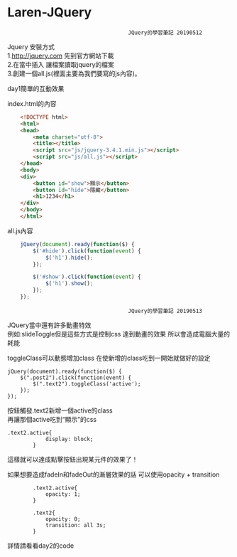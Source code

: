 # Laren-JQuery
                                          JQuery的學習筆記 20190512

Jquery 安裝方式<br>
1.http://jquery.com 先到官方網站下載<br>
2.在<head>當中插入<script src="js/jquery-3.4.1.min.js"></script> 讓檔案讀取jquery的檔案<br>
3.創建一個all.js(裡面主要為我們要寫的js內容)。<script src="js/all.js"></script><br>


day1簡單的互動效果<br>

index.html的內容


```html
	<!DOCTYPE html>
	<html>
	<head>
		<meta charset="utf-8">
		<title></title>
		<script src="js/jquery-3.4.1.min.js"></script>
		<script src="js/all.js"></script>
	</head>
	<body>
	<div>
		<button id="show">顯示</button>
		<button id="hide">隱藏</button>
		<h1>1234</h1>
	</div>
	</body>
	</html>
```

all.js內容
```js
	jQuery(document).ready(function($) {
		$('#hide').click(function(event) {
			$('h1').hide();
		});

		$('#show').click(function(event) {
			$('h1').show();
		});
	});
```
 
                                          JQuery的學習筆記 20190513
JQuery當中還有許多動畫特效<br>
例如:slideToggle但是這些方式是控制css 達到動畫的效果 所以會造成電腦大量的耗能<br>

toggleClass可以動態增加class 在使新增的class吃到一開始就做好的設定<br>
```
jQuery(document).ready(function($) {
	$(".post2").click(function(event) {
		$(".text2").toggleClass('active');
	});
});
```
按鈕觸發.text2新增一個active的class<br>
再讓那個active吃到“顯示”的css<br>

```
.text2.active{
			display: block;
		}
```
這樣就可以達成點擊按鈕出現某元件的效果了！<br>

如果想要造成fadeIn和fadeOut的漸層效果的話
可以使用opacity + transition
```
		.text2.active{
			opacity: 1;
		}

		.text2{
			opacity: 0;  
			transition: all 3s;
		}
```

詳情請看看day2的code<br>
